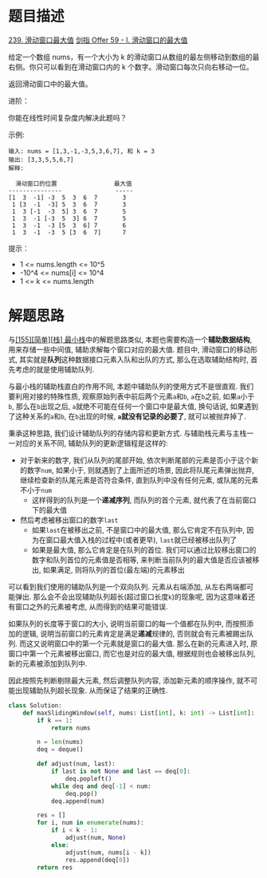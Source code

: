 # 题目描述

[239. 滑动窗口最大值](https://leetcode-cn.com/problems/sliding-window-maximum/)
[剑指 Offer 59 - I. 滑动窗口的最大值](https://leetcode-cn.com/problems/hua-dong-chuang-kou-de-zui-da-zhi-lcof/)

给定一个数组 nums，有一个大小为 k 的滑动窗口从数组的最左侧移动到数组的最右侧。你只可以看到在滑动窗口内的 k 个数字。滑动窗口每次只向右移动一位。

返回滑动窗口中的最大值。

进阶：

你能在线性时间复杂度内解决此题吗？ 

示例:
```
输入: nums = [1,3,-1,-3,5,3,6,7], 和 k = 3
输出: [3,3,5,5,6,7]
解释:

  滑动窗口的位置                最大值
---------------               -----
[1  3  -1] -3  5  3  6  7       3
 1 [3  -1  -3] 5  3  6  7       3
 1  3 [-1  -3  5] 3  6  7       5
 1  3  -1 [-3  5  3] 6  7       5
 1  3  -1  -3 [5  3  6] 7       6
 1  3  -1  -3  5 [3  6  7]      7
```

提示：

- 1 <= nums.length <= 10^5
- -10^4 <= nums[i] <= 10^4
- 1 <= k <= nums.length

# 解题思路

与[[155][简单][栈] 最小栈](/Algorithm/栈/155-最小栈.md)中的解题思路类似, 本题也需要构造一个**辅助数据结构**, 用来存储一些中间值, 辅助求解每个窗口对应的最大值. 题目中, 滑动窗口的移动形式, 其实就是**队列**这种数据接口元素入队和出队的方式, 那么在选取辅助结构时, 首先考虑的就是使用辅助队列.

与最小栈的辅助栈直白的作用不同, 本题中辅助队列的使用方式不是很直观. 我们要利用对接的特殊性质, 观察原始列表中前后两个元素`a`和`b`, `a`在`b`之前, 如果`a`小于`b`, 那么在`b`出现之后, `a`就绝不可能在任何一个窗口中是最大值, 换句话说, 如果遇到了这种关系的`a`和`b`, 在`b`出现的时候, **`a`就没有记录的必要了**, 就可以被抛弃掉了.

秉承这种思路, 我们设计辅助队列的存储内容和更新方式. 与辅助栈元素与主栈一一对应的关系不同, 辅助队列的更新逻辑程是这样的:

- 对于新来的数字, 我们从队列的尾部开始, 依次判断尾部的元素是否小于这个新的数字`num`, 如果小于, 则就遇到了上面所述的场景, 因此将队尾元素弹出抛弃, 继续检查新的队尾元素是否符合条件, 直到队列中没有任何元素, 或队尾的元素不小于`num`
  - 这样得到的队列是一个**递减序列**, 而队列的首个元素, 就代表了在当前窗口下的最大值
- 然后考虑被移出窗口的数字`last`
  - 如果`last`在被移出之前, 不是窗口中的最大值, 那么它肯定不在队列中, 因为在窗口最大值入栈的过程中(或者更早), `last`就已经被移出队列了
  - 如果是最大值, 那么它肯定是在队列的首位. 我们可以通过比较移出窗口的数字和队列首位的元素值是否相等, 来判断当前队列的最大值是否应该被移出, 如果满足, 则将队列的首位(最左端)的元素移出

可以看到我们使用的辅助队列是一个双向队列. 元素从右端添加, 从左右两端都可能弹出. 那么会不会出现辅助队列超长(超过窗口长度`k`)的现象呢, 因为这意味着还有窗口之外的元素被考虑, 从而得到的结果可能错误.

如果队列的长度等于窗口的大小, 说明当前窗口的每一个值都在队列中, 而按照添加的逻辑, 说明当前窗口的元素肯定是满足**递减**规律的, 否则就会有元素被踢出队列. 而这又说明窗口中的第一个元素就是窗口的最大值. 那么在新的元素进入时, 原窗口中第一个元素被移出窗口, 而它也是对应的最大值, 根据规则也会被移出队列, 新的元素被添加到队列中.

因此按照先判断剔除最大元素, 然后调整队列内容, 添加新元素的顺序操作, 就不可能出现辅助队列超长现象. 从而保证了结果的正确性.

```python
class Solution:
    def maxSlidingWindow(self, nums: List[int], k: int) -> List[int]:
        if k == 1:
            return nums

        n = len(nums)
        deq = deque()

        def adjust(num, last):
            if last is not None and last == deq[0]:
                deq.popleft()
            while deq and deq[-1] < num:
                deq.pop()
            deq.append(num)

        res = []
        for i, num in enumerate(nums):
            if i < k - 1:
                adjust(num, None)
            else:
                adjust(num, nums[i - k])
                res.append(deq[0])
        return res
```
